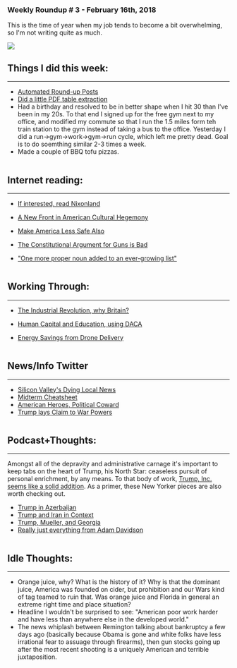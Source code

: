 ### Weekly Roundup # 3 - February 16th, 2018

This is the time of year when my job tends to become a bit overwhelming, so I'm not writing quite as much.  

![](https://farm5.staticflickr.com/4745/39588205084_b7aa452a75_c.jpg)


## Things I did this week:
------
* [Automated Round-up Posts](http://connorwaldoch.com/blog/2018/02/15/Automating-Round-up-Posts)
* [Did a little PDF table extraction](http://connorwaldoch.com/blog/2018/02/11/Metra-Rail-PDF-Precursor)
* Had a birthday and resolved to be in better shape when I hit 30 than I've been in my 20s. To that end I signed up for the free gym next to my office, and modified my commute so that I run the 1.5 miles form teh train station to the gym instead of taking a bus to the office. Yesterday I did a run->gym->work->gym->run cycle, which left me pretty dead. Goal is to do soemthing similar 2-3 times a week.
* Made a couple of BBQ tofu pizzas. 

![]()
## Internet reading:
------
* [If interested, read Nixonland](https://www.newyorker.com/magazine/2018/01/08/lessons-from-the-election-of-1968/amp?__twitter_impression=true)

* [A New Front in American Cultural Hegemony](https://www.theringer.com/platform/amp/2018/2/9/16994210/podcasts-soft-diplomacy-donald-trump-america?__twitter_impression=true)

* [Make America Less Safe Also](https://www.washingtonpost.com/amphtml/news/morning-mix/wp/2018/02/14/an-immigrant-called-9-1-1-to-report-a-crime-police-took-him-to-ice-in-handcuffs/?__twitter_impression=true)

* [The Constitutional Argument for Guns is Bad](http://www.nybooks.com/articles/1995/09/21/to-keep-and-bear-arms/)

* ["One more proper noun added to an ever-growing list"](https://www.washingtonpost.com/national/after-newtown-shooting-mourning-parents-enter-into-the-lonely-quiet/2013/06/08/0235a882-cd32-11e2-9f1a-1a7cdee20287_story.html?utm_term=.c7a6169871b8)

![]()
## Working Through:
------
* [The Industrial Revolution, why Britain?](http://www.bradford-delong.com/2018/02/reading-robert-allen-2009-the-british-industrial-revolution-in-global-perspective.html)

* [Human Capital and Education, using DACA](http://www.nber.org/papers/w24315?utm_campaign=ntw&utm_medium=email&utm_source=ntw)

* [Energy Savings from Drone Delivery](https://www.nature.com/articles/s41467-017-02411-5)

![]()
## News/Info Twitter
------
* [Silicon Valley's Dying Local News](https://twitter.com/jowens510/status/961818017637154817)
* [Midterm Cheatsheet](https://twitter.com/natesilver538/status/963621445782986752)
* [American Heroes, Political Coward](https://twitter.com/emilyhholden/status/964300607589879808)
* [Trump lays Claim to War Powers](https://twitter.com/charlie_savage/status/964150712807710720)

![]()
## Podcast+Thoughts:
------
Amongst all of the depravity and administrative carnage it's important to keep tabs on the heart of Trump, his North Star: ceaseless pursuit of personal enrichment, by any means. To that body of work, [Trump, Inc. seems like a solid addition](https://www.propublica.org/series/trump-inc). As a primer, these New Yorker pieces are also worth checking out.

* [Trump in Azerbaijan ](https://twitter.com/jowens510/status/961818017637154817)
* [Trump and Iran in Context](https://twitter.com/natesilver538/status/963621445782986752)
* [Trump, Mueller, and Georgia](https://twitter.com/emilyhholden/status/964300607589879808)
* [Really just everything from Adam Davidson](https://www.newyorker.com/contributors/adam-davidson)

![]()
## Idle Thoughts:
------
* Orange juice, why? What is the history of it? Why is that the dominant juice, America was founded on cider, but prohibition and our Wars kind of tag teamed to ruin that. Was orange juice and Florida in general an extreme right time and place situation?
* Headline I wouldn't be surprised to see: "American poor work harder and have less than anywhere else in the developed world."
* The news whiplash between Remington talking about bankruptcy a few days ago (basically because Obama is gone and white folks have less irrational fear to assuage through firearms), then gun stocks going up after the most recent shooting is a uniquely American and terrible juxtaposition. 



